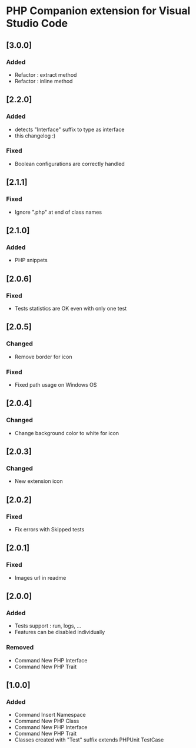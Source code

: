 # PHP Companion extension for Visual Studio Code

## [3.0.0]

### Added

- Refactor : extract method
- Refactor : inline method

## [2.2.0]

### Added

- detects "Interface" suffix to type as interface
- this changelog :)

### Fixed

- Boolean configurations are correctly handled

## [2.1.1]

### Fixed

- Ignore ".php" at end of class names

## [2.1.0]

### Added

- PHP snippets

## [2.0.6]

### Fixed

- Tests statistics are OK even with only one test

## [2.0.5]

### Changed

- Remove border for icon

### Fixed

- Fixed path usage on Windows OS

## [2.0.4]

### Changed

- Change background color to white for icon

## [2.0.3]

### Changed

- New extension icon

## [2.0.2]

### Fixed

- Fix errors with Skipped tests

## [2.0.1]

### Fixed

- Images url in readme

## [2.0.0]

### Added

- Tests support : run, logs, ...
- Features can be disabled individually

### Removed

- Command New PHP Interface
- Command New PHP Trait

## [1.0.0]

### Added

- Command Insert Namespace
- Command New PHP Class
- Command New PHP Interface
- Command New PHP Trait
- Classes created with "Test" suffix extends PHPUnit TestCase
